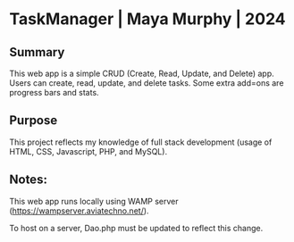 # TaskManager | Maya Murphy | 2024

## Summary
This web app is a simple CRUD (Create, Read, Update, and Delete) app. Users can create, read, update, and delete tasks. Some extra add=ons are progress bars and stats.

## Purpose
This project reflects my knowledge of full stack development (usage of HTML, CSS, Javascript, PHP, and MySQL).

## Notes:
This web app runs locally using WAMP server (https://wampserver.aviatechno.net/).

To host on a server, Dao.php must be updated to reflect this change.
